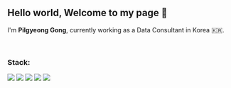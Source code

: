 ## Hello world, Welcome to my page 🎈

I'm **Pilgyeong Gong**, currently working as a Data Consultant in Korea 🇰🇷.

<br>

### Stack:
<img src="https://img.shields.io/badge/Python-3776AB?style=round-square&logo=Python&logoColor=white"/> <img src="https://img.shields.io/badge/FastAPI-009688?style=round-square&logo=fastapi&logoColor=white"/> <img src="https://img.shields.io/badge/MySQL-4479A1?style=round-square&logo=MySQL&logoColor=white"/> 
<img src="https://img.shields.io/badge/Oracle-F80000?style=round-square&logo=Oracle&logoColor=white"/> <img src="https://img.shields.io/badge/docker-2496ED?style=round-square&logo=docker&logoColor=white"/>

<!--
### Studying:
<img src="https://img.shields.io/badge/Java-6DB33F?&style=round-square&logo=Java&logoColor=white"/> <img src="https://img.shields.io/badge/Spring-6DB33F?style=round-square&logo=Spring&logoColor=white"/> <img src="https://img.shields.io/badge/Spring Boot-6DB33F?style=round-square&logo=Spring Boot&logoColor=white"/>

<img src="https://img.shields.io/badge/Apache Spark-E25A1C?style=round-square&logo=Apache Spark&logoColor=white"/> <img src="https://img.shields.io/badge/Apache Hadoop-66CCFF?style=round-square&logo=ApacheHadoop&logoColor=white"/> <img src="https://img.shields.io/badge/Apache Kafka-231F20?style=round-square&logo=Apache Kafka&logoColor=white"/>
<img src="https://img.shields.io/badge/Google Colab-F9AB00?style=round-square&logo=Google Colab&logoColor=white"/> <img src="https://img.shields.io/badge/Jupyter-F37626?style=round-square&logo=Jupyter&logoColor=white"/> 
-->
